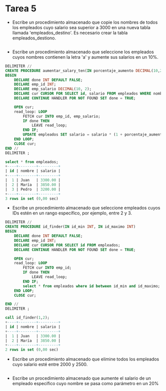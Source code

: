 # Tarea 5

- Escribe un procedimiento almacenado que copie los nombres de todos los empleados cuyo salario sea superior a 3000 en una nueva tabla llamada 'empleados_destino'. Es necesario crear la tabla empleados_destiono.

```sql

```
- Escribe un procedimiento almacenado que seleccione los empleados cuyos nombres contienen la letra 'a' y aumente sus salarios en un 10%.

```sql
DELIMITER //
CREATE PROCEDURE aumentar_salary_ten(IN porcentaje_aumento DECIMAL(10,2))
BEGIN
    DECLARE done INT DEFAULT FALSE;
    DECLARE emp_id INT;
    DECLARE emp_salario DECIMAL(10, 2);
    DECLARE cur CURSOR FOR SELECT id, salario FROM empleados WHERE nombre regexp 'a';
    DECLARE CONTINUE HANDLER FOR NOT FOUND SET done = TRUE;

    OPEN cur;
    read_loop: LOOP
        FETCH cur INTO emp_id, emp_salario;
        IF done THEN
            LEAVE read_loop;
        END IF;
        UPDATE empleados SET salario = salario * (1 + porcentaje_aumento / 100) WHERE id = emp_id;
    END LOOP;
    CLOSE cur;
END //
DELIMITER ;

select * from empleados;
+----+--------+---------+
| id | nombre | salario |
+----+--------+---------+
|  1 | Juan   | 3300.00 |
|  2 | María  | 3850.00 |
|  3 | Pedro  | 3200.00 |
+----+--------+---------+
3 rows in set (0,00 sec)

```

- Escribe un procedimiento almacenado que seleccione empleados cuyos IDs estén en un rango específico, por ejemplo, entre 2 y 3.

```sql
DELIMITER //
CREATE PROCEDURE id_finder(IN id_min INT, IN id_maximo INT)
BEGIN
    DECLARE done INT DEFAULT FALSE;
    DECLARE emp_id INT;
    DECLARE cur CURSOR FOR SELECT id FROM empleados;
    DECLARE CONTINUE HANDLER FOR NOT FOUND SET done = TRUE;

    OPEN cur;
    read_loop: LOOP
        FETCH cur INTO emp_id;
        IF done THEN
            LEAVE read_loop;
        END IF;        
        select * from empleados where id between id_min and id_maximo;
    END LOOP;
    CLOSE cur;

END //
DELIMITER ;

call id_finder(1,2);
+----+--------+---------+
| id | nombre | salario |
+----+--------+---------+
|  1 | Juan   | 3300.00 |
|  2 | María  | 3850.00 |
+----+--------+---------+
2 rows in set (0,00 sec)

```

- Escribe un procedimiento almacenado que elimine todos los empleados cuyo salario esté entre 2000 y 2500.

```sql


```

- Escribe un procedimiento almacenado que aumente el salario de un empleado específico cuyo nombre se pasa como parámetro en un 20%

```sql


```
